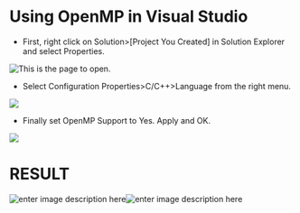 # Using OpenMP in Visual Studio
 
 - First, right click on Solution>[Project You Created] in Solution Explorer and select Properties.
 
![This is the page to open.](https://i.hizliresim.com/EWCOjj.png)

- Select Configuration Properties>C/C++>Language from the right menu.

![](https://i.hizliresim.com/x6rvkR.png)

- Finally set OpenMP Support to Yes. Apply and OK.

![](https://i.hizliresim.com/O9E1Db.png)

# RESULT

![enter image description here](https://i.hizliresim.com/UirmGT.png)![enter image description here](https://i.hizliresim.com/dkdvXP.png) 
